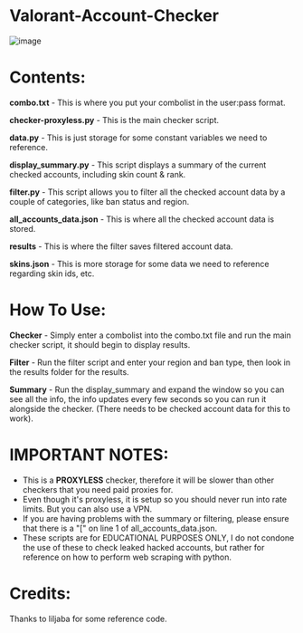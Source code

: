 # Valorant-Account-Checker

![image](https://github.com/OfficialProtonDev/Valorant-Account-Checker/assets/98558514/d10f123f-08d1-4cf1-9be1-377770576ed3)

# Contents:

**combo.txt** - This is where you put your combolist in the user:pass format.

**checker-proxyless.py** - This is the main checker script.

**data.py** - This is just storage for some constant variables we need to reference.

**display_summary.py** - This script displays a summary of the current checked accounts, including skin count & rank.

**filter.py** - This script allows you  to filter all the checked account data by a couple of categories, like ban status and region.

**all_accounts_data.json** - This is where all the checked account data is stored.

**results** - This is where the filter saves filtered account data.

**skins.json** - This is more storage for some data we need to reference regarding skin ids, etc.

# How To Use:

**Checker** - Simply enter a combolist into the combo.txt file and run the main checker script, it should begin to display results.

**Filter** - Run the filter script and enter your region and ban type, then look in the results folder for the results.

**Summary** - Run the display_summary and expand the window so you can see all the info, the info updates every few seconds 
		     so you can run it alongside the checker. (There needs to be checked account data for this to work).

# IMPORTANT NOTES:

- This is a **PROXYLESS** checker, therefore it will be slower than other checkers that you need paid proxies for.
- Even though it's proxyless, it is setup so you should never run into rate limits. But you can also use a VPN.
- If you are having problems with the summary or filtering, please ensure that there is a "[" on line 1 of all_accounts_data.json.
- These scripts are for EDUCATIONAL PURPOSES ONLY, I do not condone the use of these to check leaked hacked accounts, but rather for reference on how to perform web scraping with python.

# Credits:

Thanks to liljaba for some reference code.
